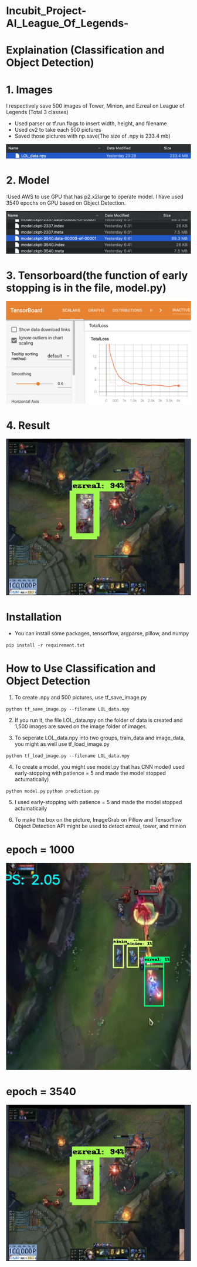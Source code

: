 # Incubit_Project-AI_League_Of_Legends-

# Explaination (Classification and Object Detection)

# 1. Images

I respectively save 500 images of Tower, Minion, and Ezreal on League of Legends (Total 3 classes)
- Used parser or tf.run.flags to insert width, height, and filename
- Used cv2 to take each 500 pictures
- Saved those pictures with np.save(The size of .npy is 233.4 mb)

![1](./git/1.png)

# 2. Model 

:Used AWS to use GPU that has p2.x2large to operate model. I have used 3540 epochs on GPU based on Object Detection.

![4](./git/4.png)

# 3. Tensorboard(the function of early stopping is in the file, model.py) 

![5](./git/5.png)

# 4. Result

![8](./git/8.png)



# Installation

- You can install some packages, tensorflow, argparse, pillow, and numpy

`pip install -r requirement.txt`

# How to Use Classification and Object Detection

1. To create .npy and 500 pictures, use tf_save_image.py

`python tf_save_image.py --filename LOL_data.npy`

2. If you run it, the file LOL_data.npy on the folder of data is created and 1,500 images are saved on the image folder of images.

3. To seperate LOL_data.npy into two groups, train_data and image_data, you might as well use tf_load_image.py

`python tf_load_image.py --filename LOL_data.npy`

4. To create a model, you might use model.py that has CNN mode(I used early-stopping with patience = 5 and made the model stopped actumatically)

`python model.py`
`python prediction.py`

5. I used early-stopping with patience = 5 and made the model stopped actumatically


6. To make the box on the picture, ImageGrab on Pillow and Tensorflow Object Detection API might be used to detect ezreal, tower, and minion

# epoch = 1000

![9](./git/9.png)

# epoch = 3540

![8](./git/8.png)




